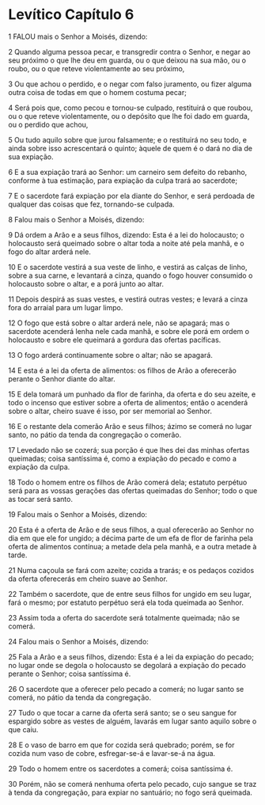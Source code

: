# Levítico Capítulo 6

1	FALOU mais o Senhor a Moisés, dizendo:

2	Quando alguma pessoa pecar, e transgredir contra o Senhor, e negar ao seu próximo o que lhe deu em guarda, ou o que deixou na sua mão, ou o roubo, ou o que reteve violentamente ao seu próximo,

3	Ou que achou o perdido, e o negar com falso juramento, ou fizer alguma outra coisa de todas em que o homem costuma pecar;

4	Será pois que, como pecou e tornou-se culpado, restituirá o que roubou, ou o que reteve violentamente, ou o depósito que lhe foi dado em guarda, ou o perdido que achou,

5	Ou tudo aquilo sobre que jurou falsamente; e o restituirá no seu todo, e ainda sobre isso acrescentará o quinto; àquele de quem é o dará no dia de sua expiação.

6	E a sua expiação trará ao Senhor: um carneiro sem defeito do rebanho, conforme à tua estimação, para expiação da culpa trará ao sacerdote;

7	E o sacerdote fará expiação por ela diante do Senhor, e será perdoada de qualquer das coisas que fez, tornando-se culpada.

8	Falou mais o Senhor a Moisés, dizendo:

9	Dá ordem a Arão e a seus filhos, dizendo: Esta é a lei do holocausto; o holocausto será queimado sobre o altar toda a noite até pela manhã, e o fogo do altar arderá nele.

10	E o sacerdote vestirá a sua veste de linho, e vestirá as calças de linho, sobre a sua carne, e levantará a cinza, quando o fogo houver consumido o holocausto sobre o altar, e a porá junto ao altar.

11	Depois despirá as suas vestes, e vestirá outras vestes; e levará a cinza fora do arraial para um lugar limpo.

12	O fogo que está sobre o altar arderá nele, não se apagará; mas o sacerdote acenderá lenha nele cada manhã, e sobre ele porá em ordem o holocausto e sobre ele queimará a gordura das ofertas pacíficas.

13	O fogo arderá continuamente sobre o altar; não se apagará.

14	E esta é a lei da oferta de alimentos: os filhos de Arão a oferecerão perante o Senhor diante do altar.

15	E dela tomará um punhado da flor de farinha, da oferta e do seu azeite, e todo o incenso que estiver sobre a oferta de alimentos; então o acenderá sobre o altar, cheiro suave é isso, por ser memorial ao Senhor.

16	E o restante dela comerão Arão e seus filhos; ázimo se comerá no lugar santo, no pátio da tenda da congregação o comerão.

17	Levedado não se cozerá; sua porção é que lhes dei das minhas ofertas queimadas; coisa santíssima é, como a expiação do pecado e como a expiação da culpa.

18	Todo o homem entre os filhos de Arão comerá dela; estatuto perpétuo será para as vossas gerações das ofertas queimadas do Senhor; todo o que as tocar será santo.

19	Falou mais o Senhor a Moisés, dizendo:

20	Esta é a oferta de Arão e de seus filhos, a qual oferecerão ao Senhor no dia em que ele for ungido; a décima parte de um efa de flor de farinha pela oferta de alimentos contínua; a metade dela pela manhã, e a outra metade à tarde.

21	Numa caçoula se fará com azeite; cozida a trarás; e os pedaços cozidos da oferta oferecerás em cheiro suave ao Senhor.

22	Também o sacerdote, que de entre seus filhos for ungido em seu lugar, fará o mesmo; por estatuto perpétuo será ela toda queimada ao Senhor.

23	Assim toda a oferta do sacerdote será totalmente queimada; não se comerá.

24	Falou mais o Senhor a Moisés, dizendo:

25	Fala a Arão e a seus filhos, dizendo: Esta é a lei da expiação do pecado; no lugar onde se degola o holocausto se degolará a expiação do pecado perante o Senhor; coisa santíssima é.

26	O sacerdote que a oferecer pelo pecado a comerá; no lugar santo se comerá, no pátio da tenda da congregação.

27	Tudo o que tocar a carne da oferta será santo; se o seu sangue for espargido sobre as vestes de alguém, lavarás em lugar santo aquilo sobre o que caiu.

28	E o vaso de barro em que for cozida será quebrado; porém, se for cozida num vaso de cobre, esfregar-se-á e lavar-se-á na água.

29	Todo o homem entre os sacerdotes a comerá; coisa santíssima é.

30	Porém, não se comerá nenhuma oferta pelo pecado, cujo sangue se traz à tenda da congregação, para expiar no santuário; no fogo será queimada.

